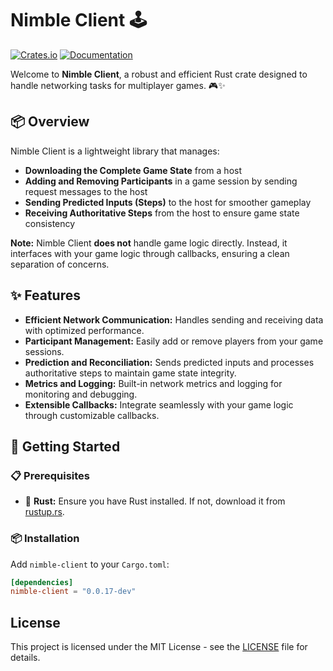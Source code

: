 # Nimble Client 🕹️

[![Crates.io](https://img.shields.io/crates/v/nimble-client)](https://crates.io/crates/nimble-client)
[![Documentation](https://docs.rs/nimble-client/badge.svg)](https://docs.rs/nimble-client)

Welcome to **Nimble Client**, a robust and efficient Rust crate designed to handle networking tasks for multiplayer games. 🎮✨

## 📦 Overview

Nimble Client is a lightweight library that manages:

- **Downloading the Complete Game State** from a host
- **Adding and Removing Participants** in a game session by sending request messages to the host
- **Sending Predicted Inputs (Steps)** to the host for smoother gameplay
- **Receiving Authoritative Steps** from the host to ensure game state consistency

**Note:** Nimble Client **does not** handle game logic directly. Instead, it interfaces with your game logic through callbacks, ensuring a clean separation of concerns.

## ✨ Features

- **Efficient Network Communication:** Handles sending and receiving data with optimized performance.
- **Participant Management:** Easily add or remove players from your game sessions.
- **Prediction and Reconciliation:** Sends predicted inputs and processes authoritative steps to maintain game state integrity.
- **Metrics and Logging:** Built-in network metrics and logging for monitoring and debugging.
- **Extensible Callbacks:** Integrate seamlessly with your game logic through customizable callbacks.

## 🚀 Getting Started

### 📋 Prerequisites

- 🦀 **Rust:** Ensure you have Rust installed. If not, download it from [rustup.rs](https://rustup.rs/).

### 📦 Installation

Add `nimble-client` to your `Cargo.toml`:

```toml
[dependencies]
nimble-client = "0.0.17-dev"
```

## License

This project is licensed under the MIT License - see the [LICENSE](LICENSE) file for details.
